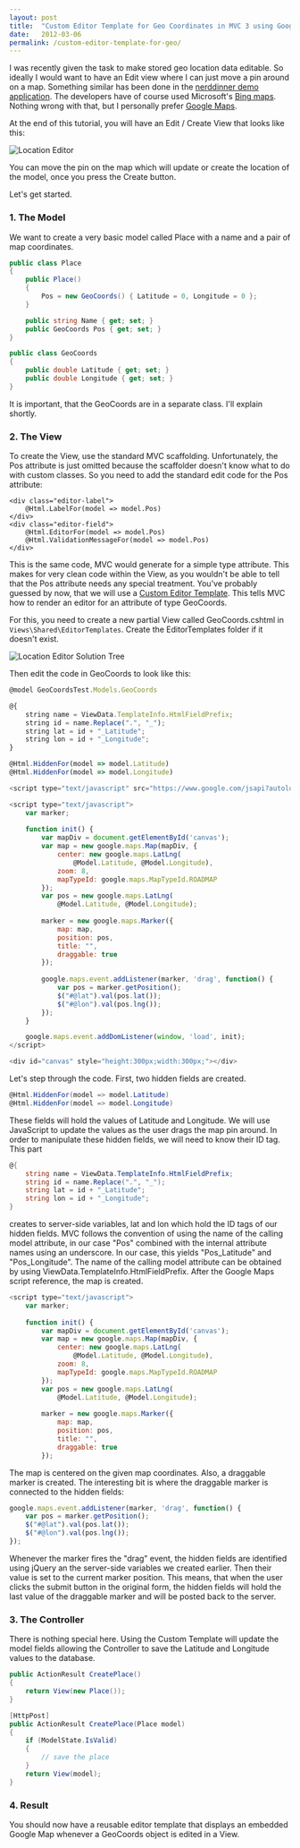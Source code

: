```yaml
---
layout: post
title:  "Custom Editor Template for Geo Coordinates in MVC 3 using Google Maps"
date:   2012-03-06
permalink: /custom-editor-template-for-geo/
---
```

I was recently given the task to make stored geo 
location data editable. So ideally I would want 
to have an Edit view where I can just move a pin 
around on a map. Something similar has been done 
in the 
[nerddinner demo application](http://www.nerddinner.com/). 
The developers have of course used Microsoft's 
[Bing maps](http://www.microsoft.com/maps/developers/web.aspx).
Nothing wrong with that, but I personally prefer 
[Google Maps](http://code.google.com/apis/maps/index.html).

At the end of this tutorial, you will have an 
Edit / Create View that looks like this:

![Location Editor](/assets/blog/images/LocationEditor.png)

You can move the pin on the map which will update or create the location of the model, once you press the Create button.

Let's get started.

### 1. The Model

We want to create a very basic model called Place with a name and a pair of map coordinates.
```csharp
public class Place
{
    public Place()
    {
        Pos = new GeoCoords() { Latitude = 0, Longitude = 0 };
    }

    public string Name { get; set; }
    public GeoCoords Pos { get; set; }
}

public class GeoCoords
{
    public double Latitude { get; set; }
    public double Longitude { get; set; }
}
```
It is important, that the GeoCoords are in a separate class. I'll explain shortly.

### 2. The View

To create the View, use the standard MVC scaffolding. Unfortunately, the Pos attribute is just omitted because the scaffolder doesn't know what to do with custom classes. So you need to add the standard edit code for the Pos attribute:
```htlm
<div class="editor-label">
    @Html.LabelFor(model => model.Pos)
</div>
<div class="editor-field">
    @Html.EditorFor(model => model.Pos)
    @Html.ValidationMessageFor(model => model.Pos)
</div>
```
This is the same code, MVC would generate for a simple 
type attribute. This makes for very clean code within 
the View, as you wouldn't be able to tell that the Pos 
attribute needs any special treatment. You've probably 
guessed by now, that we will use a 
[Custom Editor Template](http://bradwilson.typepad.com/blog/2009/10/aspnet-mvc-2-templates-part-1-introduction.html). 
This tells MVC how to render an editor for an 
attribute of type GeoCoords.

For this, you need to create a new partial View 
called GeoCoords.cshtml 
in `Views\Shared\EditorTemplates`. 
Create the EditorTemplates folder if it doesn't exist.

![Location Editor Solution Tree](/assets/blog/images/LocationEditorSolutionTree.png)

Then edit the code in GeoCoords to look like this:
```javascript
@model GeoCoordsTest.Models.GeoCoords

@{
    string name = ViewData.TemplateInfo.HtmlFieldPrefix;
    string id = name.Replace(".", "_");
    string lat = id + "_Latitude";
    string lon = id + "_Longitude";
}

@Html.HiddenFor(model => model.Latitude)
@Html.HiddenFor(model => model.Longitude)

<script type="text/javascript" src="https://www.google.com/jsapi?autoload={'modules':[{name:'maps',version:3,other_params:'sensor=false'}]}"></script>

<script type="text/javascript">
    var marker;
    
    function init() {
        var mapDiv = document.getElementById('canvas');
        var map = new google.maps.Map(mapDiv, {
            center: new google.maps.LatLng(
                @Model.Latitude, @Model.Longitude),
            zoom: 8, 
            mapTypeId: google.maps.MapTypeId.ROADMAP
        });
        var pos = new google.maps.LatLng(
            @Model.Latitude, @Model.Longitude);
                
        marker = new google.maps.Marker({
            map: map,
            position: pos,
            title: "",
            draggable: true
        });
                
        google.maps.event.addListener(marker, 'drag', function() {
            var pos = marker.getPosition();
            $("#@lat").val(pos.lat());
            $("#@lon").val(pos.lng());
        });
    }

    google.maps.event.addDomListener(window, 'load', init);    
</script>

<div id="canvas" style="height:300px;width:300px;"></div>
```
Let's step through the code. First, two hidden fields are created.
```csharp
@Html.HiddenFor(model => model.Latitude)
@Html.HiddenFor(model => model.Longitude)
```
These fields will hold the values of Latitude and Longitude. We will use JavaScript to update the values as the user drags the map pin around. In order to manipulate these hidden fields, we will need to know their ID tag. This part 
```csharp
@{
    string name = ViewData.TemplateInfo.HtmlFieldPrefix;
    string id = name.Replace(".", "_");
    string lat = id + "_Latitude";
    string lon = id + "_Longitude";
}
```
creates to server-side variables, lat and lon which hold the ID tags of our hidden fields. MVC follows the convention of using the name of the calling model attribute, in our case "Pos" combined with the internal attribute names using an underscore. In our case, this yields "Pos_Latitude" and "Pos_Longitude". The name of the calling model attribute can be obtained by using ViewData.TemplateInfo.HtmlFieldPrefix. After the Google Maps script reference, the map is created. 
```javascript
<script type="text/javascript">
    var marker;
    
    function init() {
        var mapDiv = document.getElementById('canvas');
        var map = new google.maps.Map(mapDiv, {
            center: new google.maps.LatLng(
                @Model.Latitude, @Model.Longitude),
            zoom: 8, 
            mapTypeId: google.maps.MapTypeId.ROADMAP
        });
        var pos = new google.maps.LatLng(
            @Model.Latitude, @Model.Longitude);
                
        marker = new google.maps.Marker({
            map: map,
            position: pos,
            title: "",
            draggable: true
        });
```
The map is centered on the given map coordinates. Also, a draggable marker is created. The interesting bit is where the draggable marker is connected to the hidden fields: 
```javascript
google.maps.event.addListener(marker, 'drag', function() {
    var pos = marker.getPosition();
    $("#@lat").val(pos.lat());
    $("#@lon").val(pos.lng());
});
```
Whenever the marker fires the "drag" event, the hidden fields are identified using jQuery an the server-side variables we created earlier. Then their value is set to the current marker position. This means, that when the user clicks the submit button in the original form, the hidden fields will hold the last value of the draggable marker and will be posted back to the server. 

### 3. The Controller

There is nothing special here. Using the Custom Template will update the model fields allowing the Controller to save the Latitude and Longitude values to the database. 
```csharp
public ActionResult CreatePlace()
{
    return View(new Place());
}

[HttpPost]
public ActionResult CreatePlace(Place model)
{
    if (ModelState.IsValid)
    {
        // save the place
    }
    return View(model);
}
```

### 4. Result

You should now have a reusable editor template that displays an embedded Google Map whenever a GeoCoords object is edited in a View.
